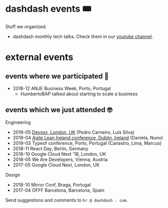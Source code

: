 # dashdash events 🎟
Stuff we organized.
- dashdash monthly tech talks. Check them in our [youtube channel](https://www.youtube.com/channel/UCQUmiIyETHv8ccZLdsvNzdA).

# external events

## events where we participated 📣

- 2018-12 ANJE Business Week, Porto, Portugal
    - HumbertoBAP talked about starting to scale a business

## events which we just attended 🤓

Engineering
- 2019-05 [Devoxx, London, UK](events/devoxx-uk.md) (Pedro Carneiro, Luís
Silva)
- 2019-04 [Agile Lean Ireland conference, Dublin, Ireland](event_ALI2019.md) (Daniela, Nuno)
- 2019-03 Typeof conference, Porto, Portugal (Canastro, Lima, Marcus)
- 2018-11 React Day, Berlin, Germany
- 2018-10 Google Cloud Next '18, London, UK
- 2018-05 We Are Developers, Vienna, Austria
- 2017-05 Google Cloud Next, London, UK

Design
- 2018-10 Mirror Conf, Braga, Portugal
- 2017-04 OFFF Barcelona, Barcelona, Spain

Send suggestions and comments to `hr @ dashdash . com`.
